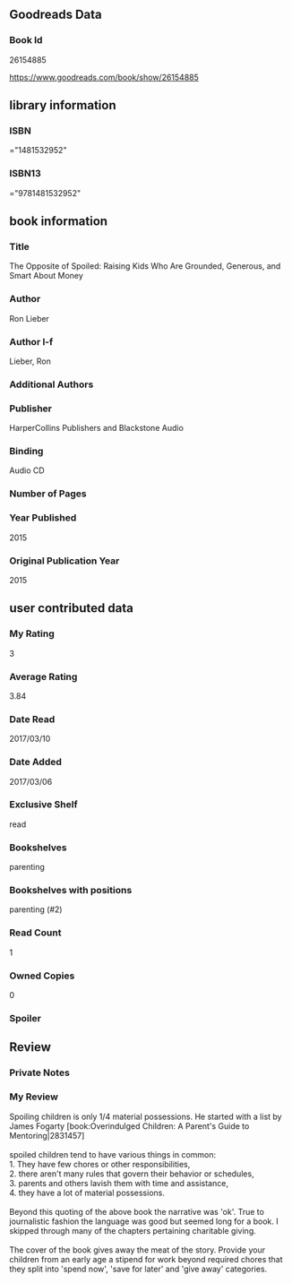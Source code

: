 <!-- This template shows how to bulk convert all columns of data into one markdown file -->
<!-- caveat: KeyError if there's a mismatch. Empty values output nothing -->

## Goodreads Data

### Book Id 

26154885

https://www.goodreads.com/book/show/26154885

## library information

### ISBN 
="1481532952"

### ISBN13 
="9781481532952"

## book information

### Title
The Opposite of Spoiled: Raising Kids Who Are Grounded, Generous, and Smart About Money

### Author 
Ron Lieber

### Author l-f 
Lieber, Ron

### Additional Authors


### Publisher 
HarperCollins Publishers and Blackstone Audio

### Binding
Audio CD

### Number of Pages


### Year Published
2015

### Original Publication Year 
2015

## user contributed data

### My Rating
3

### Average Rating
3.84

### Date Read
2017/03/10

### Date Added
2017/03/06

### Exclusive Shelf
read

### Bookshelves
parenting

### Bookshelves with positions
parenting (#2)

### Read Count
1

### Owned Copies
0

### Spoiler 


## Review

### Private Notes


### My Review
Spoiling children is only 1/4 material possessions. He started with a list by James Fogarty [book:Overindulged Children: A Parent's Guide to Mentoring|2831457]<br/><br/>spoiled children tend to have various things in common: <br/>1. They have few chores or other responsibilities, <br/>2. there aren't many rules that govern their behavior or schedules, <br/>3. parents and others lavish them with time and assistance,<br/>4. they have a lot of material possessions.<br/><br/>Beyond this quoting of the above book the narrative was 'ok'. True to journalistic fashion the language was good but seemed long for a book. I skipped through many of the chapters pertaining charitable giving.<br/><br/>The cover of the book gives away the meat of the story. Provide your children from an early age a stipend for work beyond required chores that they split into 'spend now', 'save for later' and 'give away' categories.